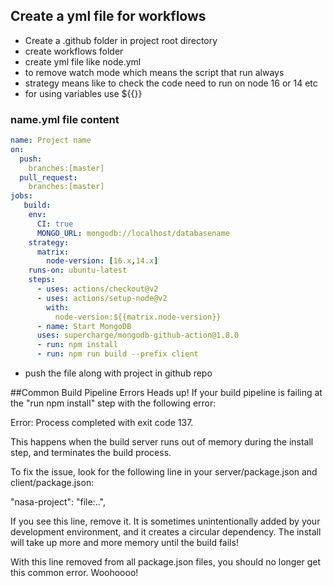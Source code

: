 ## Create a yml file for workflows


- Create a .github folder in project root directory
- create workflows folder 
- create yml file like node.yml
- to remove watch mode which means the script that run always
- strategy means like to check the code need to run on node 16 or 14 etc
- for using variables use ${{}}

### name.yml file content

```yml
name: Project name
on:
  push:
    branches:[master]
  pull_request:
    branches:[master]
jobs:
   build:
    env: 
      CI: true
      MONGO_URL: mongodb://localhost/databasename
    strategy:
      matrix:
        node-version: [16.x,14.x]
    runs-on: ubuntu-latest
    steps: 
      - uses: actions/checkout@v2
      - uses: actions/setup-node@v2
        with:
          node-version:${{matrix.node-version}}
      - name: Start MongoDB
      uses: supercharge/mongodb-github-action@1.8.0
      - run: npm install
      - run: npm run build --prefix client
```

- push the file along with project in github repo



##Common Build Pipeline Errors
Heads up! If your build pipeline is failing at the "run npm install" step with the following error:

Error: Process completed with exit code 137.

This happens when the build server runs out of memory during the install step, and terminates the build process.

To fix the issue, look for the following line in your server/package.json and client/package.json:

"nasa-project": "file:..",

If you see this line, remove it. It is sometimes unintentionally added by your development environment, and it creates a circular dependency. The install will take up more and more memory until the build fails!

With this line removed from all package.json files, you should no longer get this common error. Woohoooo!
